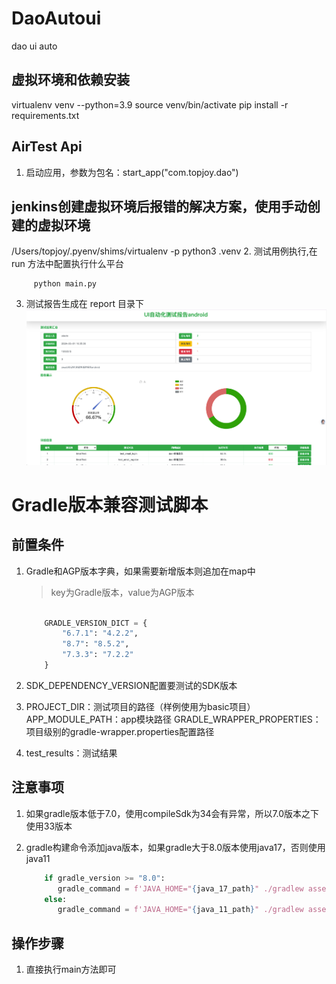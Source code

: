 # DaoAutoui
dao ui auto
## 虚拟环境和依赖安装
virtualenv venv --python=3.9
source venv/bin/activate
pip install -r requirements.txt
## AirTest Api
1. 启动应用，参数为包名：start_app("com.topjoy.dao")
## jenkins创建虚拟环境后报错的解决方案，使用手动创建的虚拟环境
/Users/topjoy/.pyenv/shims/virtualenv -p python3 .venv
2. 测试用例执行,在 run 方法中配置执行什么平台
   ```shell
        python main.py 
   ```
3. 测试报告生成在 report 目录下
   ![img.png](img/img.png)



# Gradle版本兼容测试脚本

## 前置条件

1. Gradle和AGP版本字典，如果需要新增版本则追加在map中
   > key为Gradle版本，value为AGP版本
    ```python
   
        GRADLE_VERSION_DICT = {
            "6.7.1": "4.2.2",
            "8.7": "8.5.2",
            "7.3.3": "7.2.2"
        }
    ```

2. SDK_DEPENDENCY_VERSION配置要测试的SDK版本
3. PROJECT_DIR：测试项目的路径（样例使用为basic项目）
   APP_MODULE_PATH：app模块路径
   GRADLE_WRAPPER_PROPERTIES：项目级别的gradle-wrapper.properties配置路径
4. test_results：测试结果

## 注意事项

1. 如果gradle版本低于7.0，使用compileSdk为34会有异常，所以7.0版本之下使用33版本
2. gradle构建命令添加java版本，如果gradle大于8.0版本使用java17，否则使用java11

   ```python
       if gradle_version >= "8.0":
          gradle_command = f'JAVA_HOME="{java_17_path}" ./gradlew assembleDebug'
       else:
          gradle_command = f'JAVA_HOME="{java_11_path}" ./gradlew assembleDebug'

## 操作步骤

1. 直接执行main方法即可

